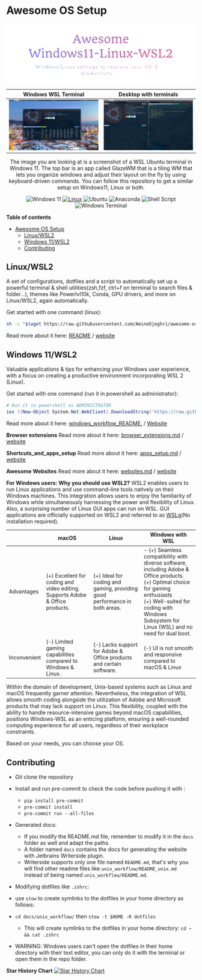 # Awesome OS Setup
![Logo](images/logo.png)


| Windows WSL Terminal                                     | Desktop with terminals                                        |
|----------------------------------------------------------|---------------------------------------------------------------|
| ![Windows WSL Terminal](images/windows_wsl_terminal.png) | ![Desktop with terminals](images/desktop_with_terminals.jpeg) |


<div style="text-align: center;">The image you are looking at is a screenshot of a WSL Ubuntu terminal in Windows 11. The top bar is an app called GlazeWM that is a tiling WM that lets you organize windows and adjust their layout on the fly by using keyboard-driven commands.
You can follow this repository to get a similar setup on Windows11, Linux or both.

![Windows 11](https://img.shields.io/badge/Windows%2011-%230079d5.svg?style=for-the-badge&logo=Windows%2011&logoColor=white)
[![Linux](https://img.shields.io/badge/-Linux-grey?style=for-the-badge&logo=linux)](https://www.microsoft.com/en-in/windows)
![Ubuntu](https://img.shields.io/badge/Ubuntu-E95420?style=for-the-badge&logo=ubuntu&logoColor=white)
![Anaconda](https://img.shields.io/badge/Anaconda-%2344A833.svg?style=for-the-badge&logo=anaconda&logoColor=white)
![Shell Script](https://img.shields.io/badge/shell_script-%23121011.svg?style=for-the-badge&logo=gnu-bash&logoColor=white)
![Windows Terminal](https://img.shields.io/badge/Windows%20Terminal-%234D4D4D.svg?style=for-the-badge&logo=windows-terminal&logoColor=white)
</div>

**Table of contents**
<!-- TOC -->
* [Awesome OS Setup](#awesome-os-setup)
  * [Linux/WSL2](#linuxwsl2)
  * [Windows 11/WSL2](#windows-11wsl2)
  * [Contributing](#contributing)
<!-- TOC -->

## Linux/WSL2
A set of configurations,
dotfiles and a script to automatically set up a powerful terminal & shell utilities(zsh,fzf, ctrl+f on terminal to search files & folder...),
themes like Powerlvl10k, Conda, GPU drivers, and more on Linux/WSL2, again automatically.

Get started with one command (linux):
```bash
sh -c "$(wget https://raw.githubusercontent.com/AmineDjeghri/awesome-os-setup/main/docs/unix_workflow/setup_linux.sh -O -)"
```
Read more about it here: [README](unix_workflow/README_unix.md) / [website](https://setup.aminedjeghri.com/readme-unix.html)

## Windows 11/WSL2
Valuable applications & tips for enhancing your Windows user experience, with a focus on creating a productive environment incorporating WSL 2 (Linux).

Get started with one command (run it in powershell as administrator):

```powershell
# Run it in powershell as ADMINISTRATOR
iex ((New-Object System.Net.WebClient).DownloadString('https://raw.githubusercontent.com/AmineDjeghri/awesome-os-setup/main/docs/windows_workflow/setup_windows.ps1'))

```

Read more about it here: [windows_workflow_README.](windows_workflow/README_windows.md) / [Website](https://setup.aminedjeghri.com/readme-windows.html)

**Browser extensions**
Read more about it here: [browser_extensions.md](windows_workflow/browser_extensions.md) / [website](https://setup.aminedjeghri.com/browser-extensions.html)

**Shortcuts_and_apps_setup**
Read more about it here:
[apps_setup.md](shortcuts_and_apps_setup.md) / [website](https://setup.aminedjeghri.com/shortcuts_and_apps_setup.html)

**Awesome Websites**
Read more about it here:
[websites.md](awesome_websites.md) / [website](https://setup.aminedjeghri.com/awesome-websites.html)

**For Windows users: Why you should use WSL2?**
WSL2 enables users to run Linux applications and use command-line tools natively on their Windows machines.
This integration allows users
to enjoy the familiarity of Windows while simultaneously harnessing the power and flexibility of Linux.
Also, a surprising number of Linux GUI apps can run on WSL. GUI applications are officially supported on WSL2 and referred to as [WSLg](https://github.com/microsoft/wslg)(No installation required).

|              | macOS                                                                         | Linux                                                                      | Windows with WSL                                                                                                                                                                                                                          |
|--------------|-------------------------------------------------------------------------------|----------------------------------------------------------------------------|-------------------------------------------------------------------------------------------------------------------------------------------------------------------------------------------------------------------------------------------|
| Advantages   | (+) Excellent for coding and video editing. Supports Adobe & Office products. | (+) Ideal for coding and gaming, providing good performance in both areas. | - (+) Seamless compatibility with diverse software, including Adobe & Office products. </br> (+) Optimal choice for gaming enthusiasts </br> (+) Well-suited for coding with Windows Subsystem for Linux (WSL) and no need for dual boot. |
| Inconvenient | (-) Limited gaming capabilities compared to Windows & Linux.                  | (-) Lacks support for Adobe & Office products and certain software.        | (-) UI is not smooth and responsive compared to macOS & Linux                                                                                                                                                                             |


Within the domain of development, Unix-based systems such as Linux and macOS frequently garner attention. Nevertheless, the integration of WSL allows smooth coding alongside the utilization of Adobe and Microsoft products that may lack support on Linux. This flexibility, coupled with the ability to handle resource-intensive games beyond macOS capabilities, positions Windows-WSL as an enticing platform, ensuring a well-rounded computing experience for all users, regardless of their workplace constraints.

Based on your needs, you can choose your OS.

## Contributing
- Git clone the repository
- Install and run pre-commit to check the code before pushing it with :
  - `pip install pre-commit`
  - `pre-commit install`
  - `pre-commit run --all-files`

- Generated docs:
    - If you modify the README.md file, remember to modify it in the `docs` folder as well and adapt the paths.
    - A folder named `docs` contains the docs for generating the website with Jetbrains Writerside plugin.
    - Writerside supports only one file named `README.md`, that's why you will find other readme files like `unix_workflow/README_unix.md` instead of being named `unix_workflow/README.md`.
-  Modifying dotfiles like `.zshrc`:
  - use `stow` to create symlinks to the dotfiles in your home directory as follows:
  - `cd docs/unix_workflow/` then ``stow -t $HOME -R dotfiles ``
    - This will create symlinks to the dotfiles in your home directory: ``cd ~ && cat .zshrc``
  - WARNING: Windows users can't open the dotfiles in their home directory with their text editor, you can only do it with the terminal or open them in the repo folder.

**Star History Chart**
[![Star History Chart](https://api.star-history.com/svg?repos=aminedjeghri/awesomewindows11&type=Date)](https://star-history.com/#aminedjeghri/awesomewindows11&Date)
